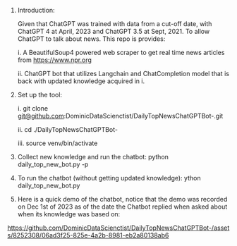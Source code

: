 1. Introduction:


   Given that ChatGPT was trained with data from a cut-off date, with ChatGPT 4 at April, 2023 and ChatGPT 3.5 at Sept, 2021. To allow ChatGPT to talk about news. This repo is provides:

   i. A BeautifulSoup4 powered web scraper to get real time news articles from https://www.npr.org

   ii. ChatGPT bot that utilizes Langchain and ChatCompletion model that is back with updated knowledge acquired in i.
  
3. Set up the tool:

   i. git clone git@github.com:DominicDataScienctist/DailyTopNewsChatGPTBot-.git
   
   ii. cd ./DailyTopNewsChatGPTBot-
   
   iii. source venv/bin/activate

5. Collect new knowledge and run the chatbot:
   python daily_top_new_bot.py -p

6. To run the chatbot (without getting updated knowledge):
   ython daily_top_new_bot.py
   
7. Here is a quick demo of the chatbot, notice that the demo was recorded on Dec 1st of 2023 as of the date the Chatbot replied when asked about when its knowledge was based on:



https://github.com/DominicDataScienctist/DailyTopNewsChatGPTBot-/assets/8252308/06ad3f25-825e-4a2b-8981-eb2a80138ab6

